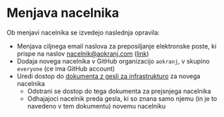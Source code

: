 # Menjava nacelnika

Ob menjavi nacelnika se izvedejo naslednja opravila:
- Menjava ciljnega email naslova za preposiljanje elektronske poste, ki prispe na naslov nacelnik@aokranj.com ([link](https://admin.google.com/u/1/ac/apps/gmail/defaultrouting))
- Dodaja novega nacelnika v GitHub organizacijo `aokranj`, v skupino `everyone` (ce ima GitHub account)
- Uredi dostop do [dokumenta z gesli za infrastrukturo](https://docs.google.com/document/d/14AWf-AGrkmL9sXSIKNZtTy6fsr2FF014JLQlkA4WLAw) za novega nacelnika
  - Odstrani se dostop do tega dokumenta za prejsnjega nacelnika
  - Odhajajoci nacelnik preda gesla, ki so znana samo njemu (in je to navedeno v tem dokumentu) novemu nacelniku
